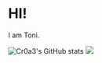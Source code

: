 # HI!
I am Toni. <br>

![Cr0a3's GitHub stats](https://github-readme-stats.vercel.app/api?username=Toni-Graphics&show_icons=true&theme=radical)
<img src="https://github-readme-stats.vercel.app/api/top-langs/?username=Toni-Graphics&theme=dracula" />

<!---
Toni-Graphics/Toni-Graphics is a ✨ special ✨ repository because its `README.md` (this file) appears on your GitHub profile.
You can click the Preview link to take a look at your changes.
--->
